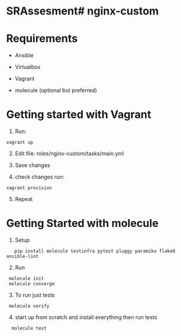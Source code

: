 # SRAssesment# nginx-custom
#
# Requirements
* Ansible
* Virtualbox
* Vagrant

* molecule (optional but preferred)


# Getting started with Vagrant


1. Run:
```
vagrant up
```
2. Edit file:
    roles/nginx-custom/tasks/main.yml

3. Save changes

4. check changes run:
```
vagrant provision
```
5. Repeat


# Getting Started with molecule

1. Setup
```
   pip install molecule testinfra pytest pluggy paramiko flake8 ansible-lint
```
2. Run
```
 molecule init
 molecule converge
```
3. To run just tests
```
 molecule verify
```
4. start up from scratch and install everything then run tests
```
  molecule test
```
